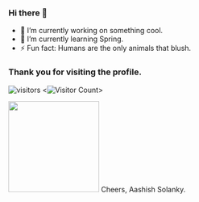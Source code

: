 ### Hi there 👋

- 🔭 I’m currently working on something cool.
- 🌱 I’m currently learning Spring.
- ⚡ Fun fact: Humans are the only animals that blush.
### Thank you for visiting the profile.
![visitors](https://visitor-badge.glitch.me/badge?page_id=https://github.com/luvifer03)
<![Visitor Count](https://profile-counter.glitch.me/{luvifer03}/count.svg)>

<img height="180em" src="https://github-readme-stats.vercel.app/api?username=luvifer03&show_icons=true&hide_border=true&&count_private=true&include_all_commits=true" />
Cheers,
Aashish Solanky.

